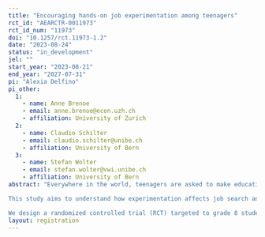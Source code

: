 ```yaml
---
title: "Encouraging hands-on job experimentation among teenagers"
rct_id: "AEARCTR-0011973"
rct_id_num: "11973"
doi: "10.1257/rct.11973-1.2"
date: "2023-08-24"
status: "in_development"
jel: ""
start_year: "2023-08-21"
end_year: "2027-07-31"
pi: "Alexia Delfino"
pi_other:
  1:
    - name: Anne Brenoe
    - email: anne.brenoe@econ.uzh.ch
    - affiliation: University of Zurich
  2:
    - name: Claudio Schilter
    - email: claudio.schilter@unibe.ch
    - affiliation: University of Bern
  3:
    - name: Stefan Wolter
    - email: stefan.wolter@vwi.unibe.ch
    - affiliation: University of Bern
abstract: "Everywhere in the world, teenagers are asked to make educational choices which will have long-term consequences on their career trajectories and opportunities. Across OECD countries, students between 10 and 14 years old are asked to choose what school track to follow. While this choice is influenced by a number of people, tools which empower students to make a more informed choice are uncommon. 
This study aims to understand how experimentation affects job search and career choices. We hypothesize that encouraging teenagers’ experimentation of different occupations will affect their job search and ultimately help them make better choices for their career. To the best of our knowledge, this will be the first study to examine how (forced) experimentation in a real-life work environment can affect students’ job search and, perhaps, their long-term career choices.
We design a randomized controlled trial (RCT) targeted to grade 8 students in Switzerland, of whom most will start an apprenticeship after compulsory education (i.e., after 9th grade). The intervention consists in enabling students to experience the real work environment in occupations they have not considered before. We collaborate with schools and firms. The intervention is part of a one-day school event where students visit 4-5 local firms to hear and learn about apprenticeships they have signed up for. For the project, we will introduce experimental variation in the type of occupations that a student experiences during these visits at the local firms."
layout: registration
---
```



